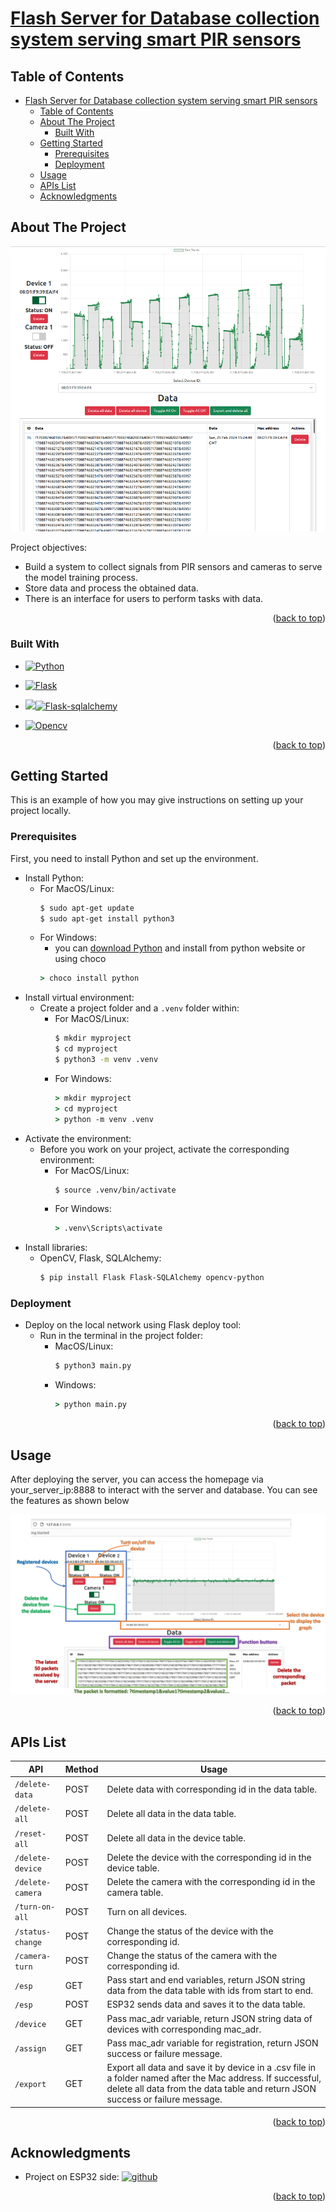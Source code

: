 <a name="readme-top"></a>
<!-- PROJECT NAME -->
# [Flash Server for Database collection system serving smart PIR sensors][project-url]


<!-- TABLE OF CONTENTS -->
## Table of Contents
- [Flash Server for Database collection system serving smart PIR sensors](#flash-server-for-database-collection-system-serving-smart-pir-sensors)
  - [Table of Contents](#table-of-contents)
  - [About The Project](#about-the-project)
    - [Built With](#built-with)
  - [Getting Started](#getting-started)
    - [Prerequisites](#prerequisites)
    - [Deployment](#deployment)
  - [Usage](#usage)
  - [APIs List](#apis-list)
  - [Acknowledgments](#acknowledgments)




<!-- ABOUT THE PROJECT -->
## About The Project

![homepage_demo](readme_include/homepage_demo.png)

Project objectives:
* Build a system to collect signals from PIR sensors and cameras to serve the model training process. ​
* Store data and process the obtained data.​
* There is an interface for users to perform tasks with data.

<p align="right">(<a href="#readme-top">back to top</a>)</p>



### Built With

* [![Python][Python-logo]][Python-url]
* [![Flask][Flask-logo]][Flask-url]
* [<img src="https://flask-sqlalchemy.palletsprojects.com/en/3.1.x/_static/flask-sqlalchemy-logo.png" width="25">![Flask-sqlalchemy][Flask-sqlalchemy-logo]][Flask-sqlalchemy-url]

* [![Opencv][OpenCV-logo]][OpenCV-url]

<p align="right">(<a href="#readme-top">back to top</a>)</p>



<!-- GETTING STARTED -->
## Getting Started

This is an example of how you may give instructions on setting up your project locally.

### Prerequisites

First, you need to install Python and set up the environment.

* Install Python:
  * For MacOS/Linux:
    ```bash
    $ sudo apt-get update
    $ sudo apt-get install python3
    ```
  * For Windows:
    * you can [download Python][Python-url] and install from python website or using choco
    ```cmd
    > choco install python
    ```
* Install virtual environment:
  * Create a project folder and a `.venv` folder within:
    * For MacOS/Linux:
      ```bash
      $ mkdir myproject
      $ cd myproject
      $ python3 -m venv .venv
      ```
    * For Windows:
      ```cmd
      > mkdir myproject
      > cd myproject
      > python -m venv .venv
      ```
* Activate the environment:
  * Before you work on your project, activate the corresponding environment:
    * For MacOS/Linux:
      ```bash
      $ source .venv/bin/activate
      ```
    * For Windows:
      ```cmd
      > .venv\Scripts\activate
      ```
* Install libraries:
  * OpenCV, Flask, SQLAlchemy:
    ```bash
    $ pip install Flask Flask-SQLAlchemy opencv-python
    ```

 
### Deployment

* Deploy on the local network using Flask deploy tool:
  * Run in the terminal in the project folder:
    * MacOS/Linux:
      ```bash
      $ python3 main.py
      ```
    * Windows:
      ```cmd
      > python main.py
      ```

<p align="right">(<a href="#readme-top">back to top</a>)</p>



<!-- USAGE EXAMPLES -->
## Usage

After deploying the server, you can access the homepage via your_server_ip:8888 to interact with the server and database. You can see the features as shown below

![homepage_usage](readme_include/homepage_usage.png)

<p align="right">(<a href="#readme-top">back to top</a>)</p>

<!-- API EXAMPLES -->
## APIs List

| API                 | Method   | Usage                                                                                                                    |
|---------------------|----------|--------------------------------------------------------------------------------------------------------------------------|
| `/delete-data`      | POST     | Delete data with corresponding id in the data table.                                                                     |
| `/delete-all`       | POST     | Delete all data in the data table.                                                                                        |
| `/reset-all`        | POST     | Delete all data in the device table.                                                                                      |
| `/delete-device`    | POST     | Delete the device with the corresponding id in the device table.                                                          |
| `/delete-camera`    | POST     | Delete the camera with the corresponding id in the camera table.                                                          |
| `/turn-on-all`      | POST     | Turn on all devices.                                                                                                     |
| `/status-change`    | POST     | Change the status of the device with the corresponding id.                                                                |
| `/camera-turn`      | POST     | Change the status of the camera with the corresponding id.                                                                |
| `/esp`              | GET      | Pass start and end variables, return JSON string data from the data table with ids from start to end.                    |
| `/esp`              | POST     | ESP32 sends data and saves it to the data table.                                                                         |
| `/device`           | GET      | Pass mac_adr variable, return JSON string data of devices with corresponding mac_adr.                                    |
| `/assign`           | GET      | Pass mac_adr variable for registration, return JSON success or failure message.                                         |
| `/export`           | GET      | Export all data and save it by device in a .csv file in a folder named after the Mac address. If successful, delete all data from the data table and return JSON success or failure message. |


<p align="right">(<a href="#readme-top">back to top</a>)</p>



<!-- CONTACT -->
<!-- ## Contact


<p align="right">(<a href="#readme-top">back to top</a>)</p>
 -->


<!-- ACKNOWLEDGMENTS -->
## Acknowledgments

* Project on ESP32 side: 
  [![github][github-logo]][project-esp-url]

<p align="right">(<a href="#readme-top">back to top</a>)</p>



<!-- MARKDOWN LINKS & IMAGES -->
[project-url]:https://github.com/krypt0n96e/pj01_PirFlaskServer
[project-esp-url]:https://github.com/krypt0n96e/pj01_PirEsp32Client
[github-logo]:https://img.shields.io/badge/github-121013?style=for-the-badge&logo=github&logoColor=white
[Python-logo]:https://img.shields.io/badge/python-3670A0?style=for-the-badge&logo=python&logoColor=ffdd54
[Python-url]: https://www.python.org/
[Flask-logo]:https://img.shields.io/badge/flask-%23000.svg?style=for-the-badge&logo=flask&logoColor=white
[Flask-url]: https://flask.palletsprojects.com/en/3.0.x/
[Flask-sqlalchemy-logo]:https://img.shields.io/badge/Flask_SQLalchemy-black.svg?style=for-the-badge
[Flask-sqlalchemy-url]:https://flask-sqlalchemy.palletsprojects.com/en/3.1.x/
[OpenCV-logo]:https://img.shields.io/badge/opencv-%23white.svg?style=for-the-badge&logo=opencv&logoColor=white
[OpenCV-url]:https://opencv.org/

